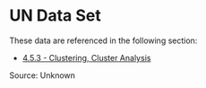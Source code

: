 UN Data Set
===========

These data are referenced in the following section:

- [4.5.3 - Clustering, Cluster Analysis](https://courses.thinkful.com/data-001v2/project/4.5.3)

Source: Unknown
